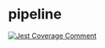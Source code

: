 # pipeline
[![Jest Coverage Comment](https://github.com/saifaziz08/pipeline/actions/workflows/build.yml/badge.svg?branch=main)](https://github.com/saifaziz08/pipeline/actions/workflows/build.yml)
